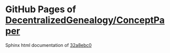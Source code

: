 GitHub Pages of [DecentralizedGenealogy/ConceptPaper](https://github.com/DecentralizedGenealogy/ConceptPaper.git)
===
Sphinx html documentation of [32a8ebc0](https://github.com/DecentralizedGenealogy/ConceptPaper/tree/32a8ebc0f2ef9c953e19a09b47014ad9c7c3721f)
